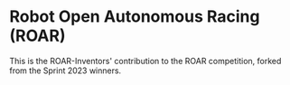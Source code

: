 # Robot Open Autonomous Racing (ROAR)

This is the ROAR-Inventors' contribution to the ROAR competition, forked from the Sprint 2023 winners.
